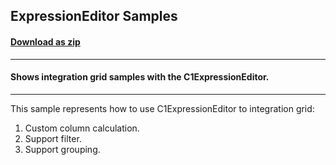 ## ExpressionEditor Samples
#### [Download as zip](https://downgit.github.io/#/home?url=https://github.com/GrapeCity/ComponentOne-WPF-Samples/tree/master/\NET_4.5.2\C1.WPF.ExpressionEditor\CS\ExpressionEditorSamples\ExpressionEditorSamples)
____
#### Shows integration grid samples with the C1ExpressionEditor.
____
This sample represents how to use C1ExpressionEditor to integration grid:

1) Custom column calculation.
2) Support filter.
3) Support grouping.
